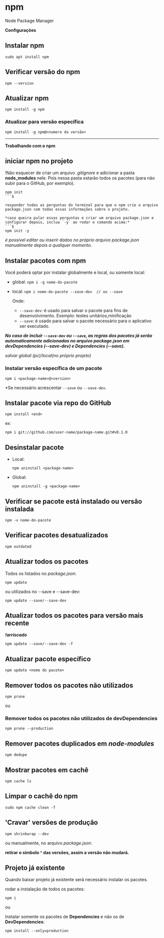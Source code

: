 # npm
Node Package Manager

**Configurações**

## Instalar npm
```$
sudo apt install npm
```

## Verificar versão do npm
```$
npm --version
```

## Atualizar npm
```$
npm install -g npm
```

### Atualizar para versão específica
```$
npm install -g npm@<numero da versão>
```

---
**Trabalhando com o npm**

## iniciar npm no projeto
!Não esquecer de criar um arquivo *.gitignore* e adicionar a pasta **node_modules** nele. Pois nessa pasta estarão todos os pacotes (para não subir para o GitHub, por exemplo).

```$
npm init
```$

responder todas as perguntas do terminal para que o npm crie o arquivo package.json com todas essas informações sobre o projeto.

*caso queira pular essas perguntas e criar um arquivo package.json e configurar depois, inclua `-y` ao rodar o comando acima:*
```$
npm init -y
```

*é possível editar ou inserir dados no próprio arquivo package.json manualmente depois a qualquer momento.*

## Instalar pacotes com npm
Você poderá optar por instalar globalmente e local, ou somente local:

* global: `npm i -g nome-do-pacote`
* local: `npm i nome-do-pacote --save-dev  // ou --save`

  Onde:
  * `--save-dev`: é usado para salvar o pacote para fins de desenvolvimento. Exemplo: testes unitários,minificação
  * `--save`: é usado para salvar o pacote necessário para o aplicativo ser executado.

***No caso de incluir `--save-dev` ou `--save`, as regras dos pacotes já serão automaticamente adicionadas no arquivo package.json em devDependencies (--save-dev) e Dependencies (--save).***

*salvar global (pc)/local(no próprio projeto)*

### Instalar versão específica de um pacote
```$
npm i <package-name>@<version>
```

*Se necessário acrescentar `--save` ou `--save-dev`.

## Instalar pacote via repo do GitHub
```$
npm install <end>
```

ex:

```$
npm i git://github.com/user-name/package-name.git#v0.1.0
```


## Desinstalar pacote
* Local:
  ```$
  npm uninstall <package-name>
  ```
* Global:
  ```$
  npm uninstall -g <package-name>
  ```

## Verificar se pacote está instalado ou versão instalada
```$
npm -v nome-do-pacote
```

## Verificar pacotes desatualizados
```$
npm outdated
```

## Atualizar todos os pacotes
Todos os listados no *package.json*:
```$
npm update
```

ou utilizados no --save e --save-dev:

```$
npm update --save/--save-dev
```

## Atualizar todos os pacotes para versão mais recente
***!arriscado***

```$
npm update --save/--save-dev -f
```

## Atualizar pacote específico
```$
npm update <nome do pacote>
```

## Remover todos os pacotes não utilizados
```$
npm prune
```

ou

### Remover todos os pacotes não utilizados de devDependencies
```$
npm prune --production
```

## Remover pacotes duplicados em *node-modules*
```$
npm dedupe
```

## Mostrar pacotes em cachê
```$
npm cache ls
```

## Limpar o cachê do npm
```$
sudo npm cache clean -f
```

## 'Cravar' versões de produção
```$
npm shrinkwrap --dev
```

ou manualmente, no arquivo *package.json*:

**retirar o símbolo ^ das versões, assim a versão não mudará.**

## Projeto já existente
Quando baixar projeto já existente será necessário instalar os pacotes.

rodar a instalação de todos os pacotes:
```$
npm i
```

ou

Instalar somente os pacotes de **Dependencies** e não os de **DevDependencies**:
```$
npm install --only=production
```
